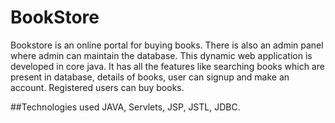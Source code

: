 # BookStore
Bookstore is an online portal for buying books. 
There is also an admin panel where admin can maintain the database.
This dynamic web application is developed in core java. 
It has all the features like searching books which are present in database, details of books, user can signup and
make an account. Registered users can buy books.

##Technologies used
JAVA,
Servlets,
JSP,
JSTL,
JDBC.



